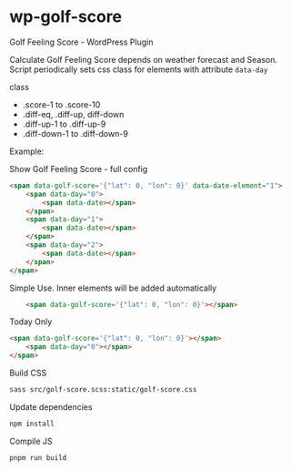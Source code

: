 # wp-golf-score
Golf Feeling Score - WordPress Plugin

Calculate Golf Feeling Score depends on weather forecast and Season.\
Script periodically sets css class for elements with attribute `data-day`

class
* .score-1 to .score-10
* .diff-eq, .diff-up, diff-down
* .diff-up-1 to .diff-up-9
* .diff-down-1 to .diff-down-9

Example:

Show Golf Feeling Score - full config
```html
<span data-golf-score='{"lat": 0, "lon": 0}' data-date-element="1">
    <span data-day="0">
        <span data-date></span>
    </span>
    <span data-day="1">
        <span data-date></span>
    </span>
    <span data-day="2">
        <span data-date></span>
    </span>
</span>
```

Simple Use. Inner elements will be added automatically

```html
    <span data-golf-score='{"lat": 0, "lon": 0}'></span>
```

Today Only

```html
<span data-golf-score='{"lat": 0, "lon": 0}'></span>
    <span data-day="0"></span>
</span>
```

Build CSS 
```bash
sass src/golf-score.scss:static/golf-score.css
```

Update dependencies
```bash
npm install
```

Compile JS
```bash
pnpm run build
```